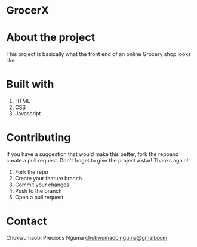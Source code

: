 # GrocerX

# About the project
This project is basically what the front end of an online Grocery shop looks like

# Built with
1. HTML
2. CSS
3. Javascript

# Contributing
If you have a suggestion that would make this better, fork the repoand create a pull request.
Don't froget to give the project a star! Thanks again!!
1. Fork the repo
2. Create your feature branch
3. Commit your changes
4. Push to the branch
5. Open a pull request

# Contact
Chukwumaobi Precious Nguma
chukwumaobinguma@gmail.com
